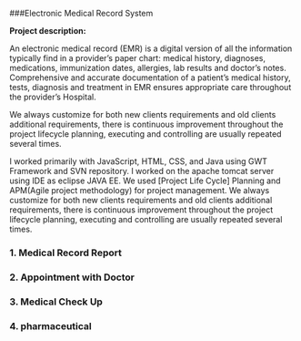 
###Electronic Medical Record System 

**Project description:** 

An electronic medical record (EMR) is a digital version of all the information typically find in a provider’s paper chart: medical history, diagnoses, medications, immunization dates, allergies, lab results and doctor’s notes. Comprehensive and accurate documentation of a patient’s medical history, tests, diagnosis and treatment in EMR ensures appropriate care throughout the provider’s Hospital. 

We always customize for both new clients requirements and old clients additional requirements, there is continuous improvement throughout the project lifecycle planning, executing and controlling are usually repeated several times. 

I worked primarily with JavaScript, HTML, CSS, and Java using GWT  Framework and SVN repository. I worked on the apache tomcat server using IDE as eclipse JAVA EE. We used [Project Life Cycle] Planning and APM(Agile project methodology) for project management. We always customize for both new clients requirements and old clients additional requirements, there is continuous improvement throughout the project lifecycle planning, executing and controlling are usually repeated several times. 


### 1. Medical Record Report


### 2. Appointment with Doctor


### 3. Medical Check Up 


### 4. pharmaceutical


